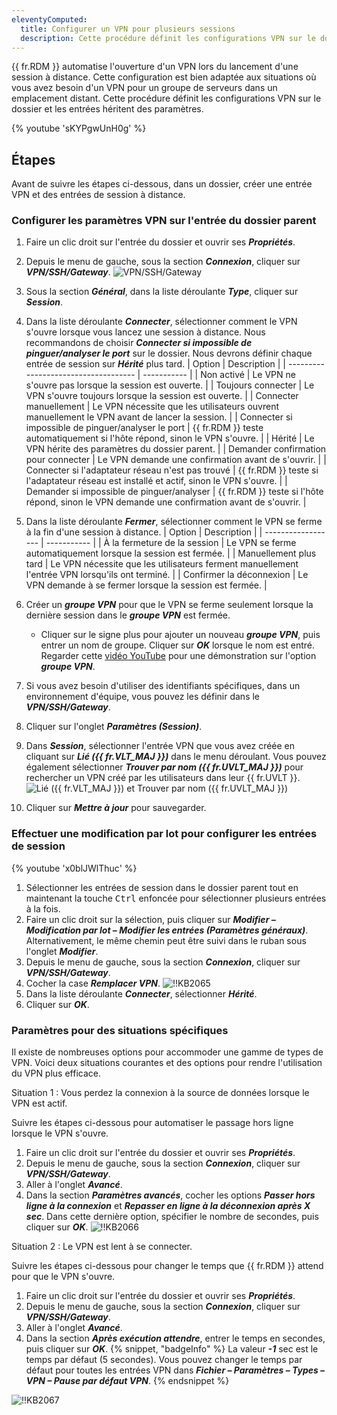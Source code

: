 ```yaml
---
eleventyComputed:
  title: Configurer un VPN pour plusieurs sessions
  description: Cette procédure définit les configurations VPN sur le dossier et les entrées héritent des paramètres.
---
```

{{ fr.RDM }} automatise l'ouverture d'un VPN lors du lancement d'une session à distance. Cette configuration est bien adaptée aux situations où vous avez besoin d'un VPN pour un groupe de serveurs dans un emplacement distant. Cette procédure définit les configurations VPN sur le dossier et les entrées héritent des paramètres.

{% youtube 'sKYPgwUnH0g' %}

## Étapes

Avant de suivre les étapes ci-dessous, dans un dossier, créer une entrée VPN et des entrées de session à distance.

### Configurer les paramètres VPN sur l'entrée du dossier parent

1. Faire un clic droit sur l'entrée du dossier et ouvrir ses ***Propriétés***.
1. Depuis le menu de gauche, sous la section ***Connexion***, cliquer sur ***VPN/SSH/Gateway***.
![VPN/SSH/Gateway](https://cdnweb.devolutions.net/docs/RDMW6001_2023_2.png)
1. Sous la section ***Général***, dans la liste déroulante ***Type***, cliquer sur ***Session***.
1. Dans la liste déroulante ***Connecter***, sélectionner comment le VPN s'ouvre lorsque vous lancez une session à distance. Nous recommandons de choisir ***Connecter si impossible de pinguer/analyser le port*** sur le dossier. Nous devrons définir chaque entrée de session sur ***Hérité*** plus tard.
   | Option                               | Description |
   | ------------------------------------ | ----------- |
   | Non activé                           | Le VPN ne s'ouvre pas lorsque la session est ouverte. |
   | Toujours connecter                   | Le VPN s'ouvre toujours lorsque la session est ouverte. |
   | Connecter manuellement               | Le VPN nécessite que les utilisateurs ouvrent manuellement le VPN avant de lancer la session. |
   | Connecter si impossible de pinguer/analyser le port  | {{ fr.RDM }} teste automatiquement si l'hôte répond, sinon le VPN s'ouvre. |
   | Hérité                               | Le VPN hérite des paramètres du dossier parent. |
   | Demander confirmation pour connecter | Le VPN demande une confirmation avant de s'ouvrir. |
   | Connecter si l'adaptateur réseau n'est pas trouvé | {{ fr.RDM }} teste si l'adaptateur réseau est installé et actif, sinon le VPN s'ouvre. |
   | Demander si impossible de pinguer/analyser        | {{ fr.RDM }} teste si l'hôte répond, sinon le VPN demande une confirmation avant de s'ouvrir. |

1. Dans la liste déroulante ***Fermer***, sélectionner comment le VPN se ferme à la fin d'une session à distance.
   | Option             | Description |
   | ------------------ | ----------- |
   | À la fermeture de la session   | Le VPN se ferme automatiquement lorsque la session est fermée. |
   | Manuellement plus tard     | Le VPN nécessite que les utilisateurs ferment manuellement l'entrée VPN lorsqu'ils ont terminé. |
   | Confirmer la déconnexion | Le VPN demande à se fermer lorsque la session est fermée. |

1. Créer un ***groupe VPN*** pour que le VPN se ferme seulement lorsque la dernière session dans le ***groupe VPN*** est fermée.
   - Cliquer sur le signe plus pour ajouter un nouveau ***groupe VPN***, puis entrer un nom de groupe. Cliquer sur ***OK*** lorsque le nom est entré. Regarder cette [vidéo YouTube](https://youtu.be/5jKREtc63ks) pour une démonstration sur l'option ***groupe VPN***.

7. Si vous avez besoin d'utiliser des identifiants spécifiques, dans un environnement d'équipe, vous pouvez les définir dans le ***VPN/SSH/Gateway***.
1. Cliquer sur l'onglet ***Paramètres (Session)***.
1. Dans ***Session***, sélectionner l'entrée VPN que vous avez créée en cliquant sur ***Lié ({{ fr.VLT_MAJ }})*** dans le menu déroulant. Vous pouvez également sélectionner ***Trouver par nom ({{ fr.UVLT_MAJ }})*** pour rechercher un VPN créé par les utilisateurs dans leur {{ fr.UVLT }}.
![Lié ({{ fr.VLT_MAJ }}) et Trouver par nom ({{ fr.UVLT_MAJ }})](https://cdnweb.devolutions.net/docs/RDMW6002_2023_2.png)
1. Cliquer sur ***Mettre à jour*** pour sauvegarder.

### Effectuer une modification par lot pour configurer les entrées de session

{% youtube 'x0blJWlThuc' %}

1. Sélectionner les entrées de session dans le dossier parent tout en maintenant la touche <kbd>Ctrl</kbd> enfoncée pour sélectionner plusieurs entrées à la fois.
1. Faire un clic droit sur la sélection, puis cliquer sur ***Modifier – Modification par lot – Modifier les entrées (Paramètres généraux)***. Alternativement, le même chemin peut être suivi dans le ruban sous l'onglet ***Modifier***.
1. Depuis le menu de gauche, sous la section ***Connexion***, cliquer sur ***VPN/SSH/Gateway***.
1. Cocher la case ***Remplacer VPN***.
![!!KB2065](https://cdnweb.devolutions.net/docs/docs_en_kb_KB2065.png)
1. Dans la liste déroulante ***Connecter***, sélectionner ***Hérité***.
1. Cliquer sur ***OK***.

### Paramètres pour des situations spécifiques

Il existe de nombreuses options pour accommoder une gamme de types de VPN. Voici deux situations courantes et des options pour rendre l'utilisation du VPN plus efficace.

Situation 1 : Vous perdez la connexion à la source de données lorsque le VPN est actif.

Suivre les étapes ci-dessous pour automatiser le passage hors ligne lorsque le VPN s'ouvre.

1. Faire un clic droit sur l'entrée du dossier et ouvrir ses ***Propriétés***.
1. Depuis le menu de gauche, sous la section ***Connexion***, cliquer sur ***VPN/SSH/Gateway***.
1. Aller à l'onglet ***Avancé***.
1. Dans la section ***Paramètres avancés***, cocher les options ***Passer hors ligne à la connexion*** et ***Repasser en ligne à la déconnexion après X sec***. Dans cette dernière option, spécifier le nombre de secondes, puis cliquer sur ***OK***.
![!!KB2066](https://cdnweb.devolutions.net/docs/docs_en_kb_KB2066.png)

Situation 2 : Le VPN est lent à se connecter.

Suivre les étapes ci-dessous pour changer le temps que {{ fr.RDM }} attend pour que le VPN s'ouvre.

1. Faire un clic droit sur l'entrée du dossier et ouvrir ses ***Propriétés***.
1. Depuis le menu de gauche, sous la section ***Connexion***, cliquer sur ***VPN/SSH/Gateway***.
1. Aller à l'onglet ***Avancé***.
1. Dans la section ***Après exécution attendre***, entrer le temps en secondes, puis cliquer sur ***OK***.
{% snippet, "badgeInfo" %}
La valeur ***-1*** sec est le temps par défaut (5 secondes). Vous pouvez changer le temps par défaut pour toutes les entrées VPN dans ***Fichier – Paramètres – Types – VPN – Pause par défaut VPN***.
{% endsnippet %}

![!!KB2067](https://cdnweb.devolutions.net/docs/docs_en_kb_KB2067.png)
